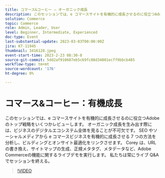 ```yaml
---
title: コマース&コーヒー — オーガニック成長
description: このセッションでは、e コマースサイトを有機的に成長させるのに役立つAdobeのトップ戦略をいくつかレビューします。 オーガニック成長を生み出す際には、ビジネスのデジタルエコシステム全体を見ることが不可欠です。 SEO やソーシャルメディアから e コマースビジネスを有機的に成長させる 7 つの方法を分析し、ビルディングとオンサイト最適化をリンクさせます。 Corey は、URL の書き換え、サイトマップの生成、正規メタタグ、メタデータなど、Adobe Commerceの機能に関するライブデモを実行します。 私たちは常にライブ Q&A でセッションを終える。
solution: Commerce
topic: Commerce
role: Admin, Leader, User
level: Beginner, Intermediate, Experienced
doc-type: Event
last-substantial-update: 2023-03-03T00:00:00Z
jira: KT-11945
thumbnail: 3416128.jpeg
event-start-time: 2023-2-23 08:30-8
source-git-commit: 5dd2af910607eb5c69fc08d34001ecff9bbcb485
workflow-type: tm+mt
source-wordcount: '176'
ht-degree: 0%

---
```


# コマース&amp;コーヒー：有機成長

このセッションでは、e コマースサイトを有機的に成長させるのに役立つAdobeのトップ戦略をいくつかレビューします。 オーガニック成長を生み出す際には、ビジネスのデジタルエコシステム全体を見ることが不可欠です。 SEO やソーシャルメディアから e コマースビジネスを有機的に成長させる 7 つの方法を分析し、ビルディングとオンサイト最適化をリンクさせます。 Corey は、URL の書き換え、サイトマップの生成、正規メタタグ、メタデータなど、Adobe Commerceの機能に関するライブデモを実行します。 私たちは常にライブ Q&amp;A でセッションを終える。

>[!VIDEO](https://video.tv.adobe.com/v/3416128/?quality=12&learn=on)
